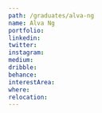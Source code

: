 ```yaml
---
path: /graduates/alva-ng
name: Alva Ng
portfolio:
linkedin:
twitter:
instagram:
medium:
dribble:
behance:
interestArea:
where:
relocation:
---
```

